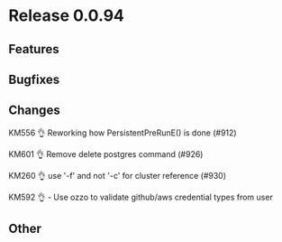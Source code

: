 # Release 0.0.94

## Features

## Bugfixes

## Changes
KM556 👌 Reworking how PersistentPreRunE() is done (#912)

KM601 👌 Remove delete postgres command (#926)

KM260 👌 use '-f' and not '-c' for cluster reference (#930)

KM592 👌 - Use ozzo to validate github/aws credential types from user
## Other

